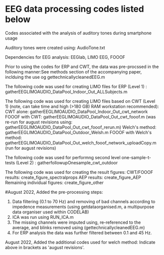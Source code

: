 # EEG data processing codes listed below 
Codes associated with the analysis of auditory tones during smartphone usage


Auditory tones were created using: AudioTone.txt

Dependencies for EEG analysis: EEGlab, LIMO EEG, FOOOF

Prior to using the codes for ERP and CWT, the data was pre-procssed in the following manner:See methods section of the accompanying paper, inclduing the use og gettechnicallycleanedEEG.m

The following code was used for creating LIMO files for ERP (Level 1) : gatherEEGLIMOAUDIO_DataPool_Indoor_Out_ALLSubjects.m


The following code was used for creating LIMO files based on CWT (Level 1) (note, can take time and high (>180 GB) RAM workstation recommended): 
CWT alone:  gatherEEGLIMOAUDIO_DataPool_Indoor_Out_cwt_network
FOOOF with CWT:  gatherEEGLIMOAUDIO_DataPool_Out_cwt_fooof.m (was re-run for august revisions using: gatherEEGLIMOAUDIO_DataPool_Out_cwt_fooof_rerun.m)
Welch's method: gatherEEGLIMOAUDIO_DataPool_Outdoor_Welsh.m
FOOOF with Welch's method: gatherEEGLIMOAUDIO_DataPool_Out_welch_fooof_network_uploadCopy.m (run for august revisions)

The following code was used for performng second level one-sample-t-tests (Level 2)  : gatherfollowupOnesample_cwt_outdoor

The following code was used for creating the result figures:
CWT/FOOOF results: create_figure_spectralprops
AEP results: create_figure_AEP
Remaining individual figures: create_figure_other


#August 2022, Added the pre-processing steps: 

1. Data filtering (0.1 to 70 Hz) and removing of bad channels according to impedence measurements (using getdataorganised.m, a multipurpose data organiser used within CODELAB)
2. ICA was run using RUN_ICA.m
3. The missing channels were imputed using, re-referenced to the average, and blinks removed using (gettechnicallycleanedEEG.m)
4. For ERP analysis the data was further filtered between 0.1 and 45 Hz.




August 2022, Added the additional codes used for welch method: Indicate above in brackets as 'august revisions'. 
